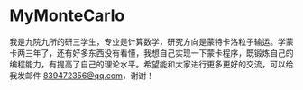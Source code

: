 # MyMonteCarlo
我是九院九所的研三学生，专业是计算数学，研究方向是蒙特卡洛粒子输运。学蒙卡两三年了，还有好多东西没有看懂，我想自己实现一下蒙卡程序，既锻炼自己的编程能力，有提高了自己的理论水平。希望能和大家进行更多更好的交流，可以给我发邮件 839472356@qq.com，谢谢！
